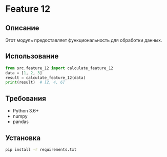 # Feature 12
## Описание
Этот модуль предоставляет функциональность для обработки данных.
## Использование
```python
from src.feature_12 import calculate_feature_12
data = [1, 2, 3]
result = calculate_feature_12(data)
print(result)  # [2, 4, 6]
```
## Требования
- Python 3.6+
- numpy
- pandas
## Установка
```bash
pip install -r requirements.txt
```